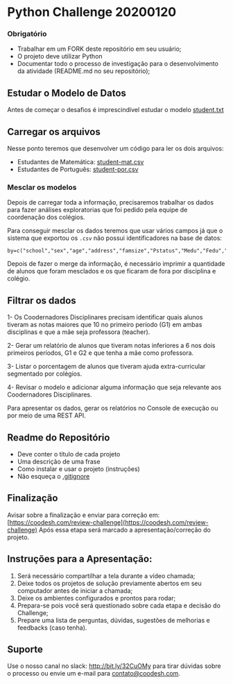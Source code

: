 # Python Challenge 20200120

### Obrigatório
 
- Trabalhar em um FORK deste repositório em seu usuário;
- O projeto deve utilizar Python
- Documentar todo o processo de investigação para o desenvolvimento da atividade (README.md no seu repositório);


## Estudar o Modelo de Datos

Antes de começar o desafios é imprescindível estudar o modelo [student.txt](./data/student.txt)


## Carregar os arquivos

Nesse ponto teremos que desenvolver um código para ler os dois arquivos:

- Estudantes de Matemática: [student-mat.csv](./data/student-mat.csv)
- Estudantes de Português: [student-por.csv](./data/student-por.csv)


### Mesclar os modelos

Depois de carregar toda a informação, precisaremos trabalhar os dados para fazer análises exploratorias que foi pedido pela equipe de coordenação dos colégios. 

Para conseguir mesclar os dados teremos que usar vários campos já que o sistema que exportou os `.csv` não possui identificadores na base de datos:

```
by=c("school","sex","age","address","famsize","Pstatus","Medu","Fedu","Mjob","Fjob","reason","nursery","internet")
```

Depois de fazer o merge da informação, é necessário imprimir a quantidade de alunos que foram mesclados e os que ficaram de fora por disciplina e colégio.

## Filtrar os dados

1- Os Coodernadores Disciplinares precisam identificar quais alunos tiveram as notas maiores que 10 no primeiro período (G1) em ambas disciplinas e que a mãe seja professora (teacher). 

2- Gerar um relatório de alunos que tiveram notas inferiores a 6 nos dois primeiros períodos, G1 e G2 e que tenha a mãe como professora. 

3- Listar o porcentagem de alunos que tiveram ajuda extra-curricular segmentado por colégios. 

4- Revisar o modelo e adicionar alguma informação que seja relevante aos Coodernadores Disciplinares. 

Para apresentar os dados, gerar os relatórios no Console de execução ou por meio de uma REST API. 


## Readme do Repositório
 
- Deve conter o título de cada projeto
- Uma descrição de uma frase
- Como instalar e usar o projeto (instruções)
- Não esqueça o [.gitignore](https://www.toptal.com/developers/gitignore)
 
## Finalização 

Avisar sobre a finalização e enviar para correção em: [https://coodesh.com/review-challenge](https://coodesh.com/review-challenge) 
Após essa etapa será marcado a apresentação/correção do projeto.

## Instruções para a Apresentação: 

1. Será necessário compartilhar a tela durante a vídeo chamada;
2. Deixe todos os projetos de solução previamente abertos em seu computador antes de iniciar a chamada;
3. Deixe os ambientes configurados e prontos para rodar; 
4. Prepara-se pois você será questionado sobre cada etapa e decisão do Challenge;
5. Prepare uma lista de perguntas, dúvidas, sugestões de melhorias e feedbacks (caso tenha).


## Suporte

Use o nosso canal no slack: http://bit.ly/32CuOMy para tirar dúvidas sobre o processo ou envie um e-mail para contato@coodesh.com. 


